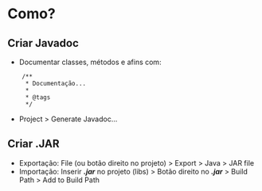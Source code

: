 # Como?

## Criar Javadoc

- Documentar classes, métodos e afins com:
```
	/**
	 * Documentação...
	 *
	 * @tags
	 */
```
- Project > Generate Javadoc...

## Criar .JAR

- Exportação: File (ou botão direito no projeto) > Export > Java > JAR file
- Importação: Inserir _**.jar**_ no projeto (libs) > Botão direito no _**.jar**_ > Build Path > Add to Build Path
